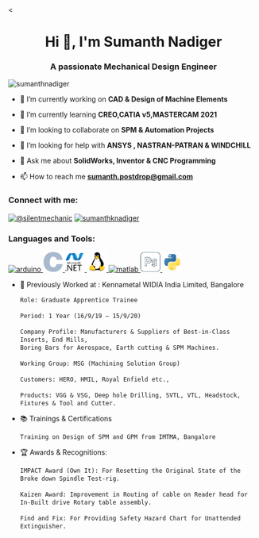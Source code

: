 <<h1 align="center">Hi 👋, I'm Sumanth Nadiger</h1>
<h3 align="center">A passionate Mechanical Design Engineer</h3>

<p align="left"> <img src="https://komarev.com/ghpvc/?username=sumanthnadiger&label=Profile%20views&color=0e75b6&style=flat" alt="sumanthnadiger" /> </p>

- 🔭 I’m currently working on **CAD & Design of Machine Elements**

- 🌱 I’m currently learning **CREO,CATIA v5,MASTERCAM 2021**

- 👯 I’m looking to collaborate on **SPM & Automation Projects**

- 🤝 I’m looking for help with **ANSYS , NASTRAN-PATRAN & WINDCHILL**

- 💬 Ask me about **SolidWorks, Inventor & CNC Programming**

- 📫 How to reach me **sumanth.postdrop@gmail.com**

<h3 align="left">Connect with me:</h3>
<p align="left">
<a href="https://twitter.com/@silentmechanic" target="blank"><img align="center" src="https://raw.githubusercontent.com/rahuldkjain/github-profile-readme-generator/neutral-icons/src/images/icons/Social/twitter.svg" alt="@silentmechanic" height="30" width="40" /></a>
<a href="https://linkedin.com/in/sumanthknadiger" target="blank"><img align="center" src="https://raw.githubusercontent.com/rahuldkjain/github-profile-readme-generator/neutral-icons/src/images/icons/Social/linked-in-alt.svg" alt="sumanthknadiger" height="30" width="40" /></a>
</p>

<h3 align="left">Languages and Tools:</h3>
<p align="left"> <a href="https://www.arduino.cc/" target="_blank"> <img src="https://cdn.worldvectorlogo.com/logos/arduino-1.svg" alt="arduino" width="40" height="40"/> </a> <a href="https://www.cprogramming.com/" target="_blank"> <img src="https://raw.githubusercontent.com/devicons/devicon/master/icons/c/c-original.svg" alt="c" width="40" height="40"/> </a> <a href="https://dotnet.microsoft.com/" target="_blank"> <img src="https://raw.githubusercontent.com/devicons/devicon/master/icons/dot-net/dot-net-original-wordmark.svg" alt="dotnet" width="40" height="40"/> </a> <a href="https://www.linux.org/" target="_blank"> <img src="https://raw.githubusercontent.com/devicons/devicon/master/icons/linux/linux-original.svg" alt="linux" width="40" height="40"/> </a> <a href="https://www.mathworks.com/" target="_blank"> <img src="https://raw.githubusercontent.com/simple-icons/simple-icons/master/icons/mathworks.svg" alt="matlab" width="40" height="40"/> </a> <a href="https://www.photoshop.com/en" target="_blank"> <img src="https://raw.githubusercontent.com/devicons/devicon/master/icons/photoshop/photoshop-line.svg" alt="photoshop" width="40" height="40"/> </a> <a href="https://www.python.org" target="_blank"> <img src="https://raw.githubusercontent.com/devicons/devicon/master/icons/python/python-original.svg" alt="python" width="40" height="40"/> </a> </p>


- 🏢 Previously Worked at : Kennametal WIDIA India Limited, Bangalore

      Role: Graduate Apprentice Trainee
      
      Period: 1 Year (16/9/19 – 15/9/20)
      
      Company Profile: Manufacturers & Suppliers of Best-in-Class Inserts, End Mills, 
      Boring Bars for Aerospace, Earth cutting & SPM Machines.
      
      Working Group: MSG (Machining Solution Group)
      
      Customers: HERO, HMIL, Royal Enfield etc.,
      
      Products: VGG & VSG, Deep hole Drilling, SVTL, VTL, Headstock, Fixtures & Tool and Cutter.
      
- 📚 Trainings & Certifications
      
      Training on Design of SPM and GPM from IMTMA, Bangalore
      
- 🏆 Awards & Recognitions: 
      
      IMPACT Award (Own It): For Resetting the Original State of the Broke down Spindle Test-rig.
      
      Kaizen Award: Improvement in Routing of cable on Reader head for In-Built drive Rotary table assembly.
      
      Find and Fix: For Providing Safety Hazard Chart for Unattended Extinguisher. 
<!---
SumanthNadiger/SumanthNadiger is a ✨ special ✨ repository because its `README.md` (this file) appears on your GitHub profile.
You can click the Preview link to take a look at your changes.
--->
